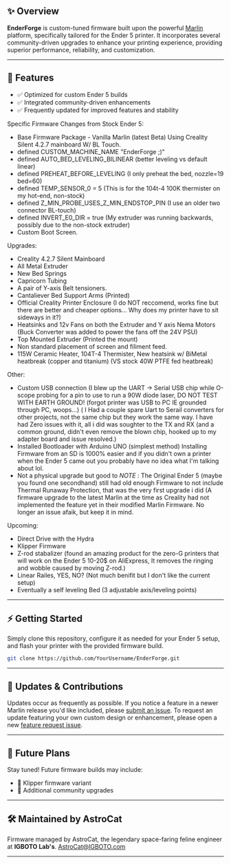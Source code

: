 ## ✨ Overview

**EnderForge** is custom-tuned firmware built upon the powerful [Marlin](https://marlinfw.org/) platform, specifically tailored for the Ender 5 printer. It incorporates several community-driven upgrades to enhance your printing experience, providing superior performance, reliability, and customization.

---

## 🔧 Features

* ✅ Optimized for custom Ender 5 builds
* ✅ Integrated community-driven enhancements
* ✅ Frequently updated for improved features and stability

Specific Firmware Changes from Stock Ender 5:

* Base Firmware Package - Vanilla Marlin (latest Beta) Using Creality Silent 4.2.7 mainboard W/ BL Touch.
* defined CUSTOM_MACHINE_NAME "EnderForge ;)"
* defined AUTO_BED_LEVELING_BILINEAR (better leveling vs default linear)
* defined PREHEAT_BEFORE_LEVELING (I only preheat the bed, nozzle=19 bed=60)
* defined TEMP_SENSOR_0 = 5 (This is for the 104t-4 100K thermister on my hot-end, non-stock)
* defined Z_MIN_PROBE_USES_Z_MIN_ENDSTOP_PIN (I use an older two connector BL-touch)
* defined INVERT_E0_DIR = true (My extruder was running backwards, possibly due to the non-stock extruder)
* Custom Boot Screen.
  
Upgrades:
* Creality 4.2.7 Silent Mainboard
* All Metal Extruder
* New Bed Springs
* Capricorn Tubing
* A pair of Y-axis Belt tensioners.
* Cantaliever Bed Support Arms (Printed)
* Official Creality Printer Enclosure (I do NOT reccomend, works fine but there are better and cheaper options... Why does my printer have to sit sideways in it?)
* Heatsinks and 12v Fans on both the Extruder and Y axis Nema Motors (Buck Converter was added to power the fans off the 24V PSU)
* Top Mounted Extruder (Printed the mount)
* Non standard placement of screen and filiment feed.
* 115W Ceramic Heater, 104T-4 Thermister, New heatsink w/ BiMetal heatbreak (copper and titanium) (VS stock 40W PTFE fed heatbreak)

Other:
  
* Custom USB connection (I blew up the UART -> Serial USB chip while O-scope probing for a pin to use to run a 90W diode laser, DO NOT TEST WITH EARTH GROUND! (forgot printer was USB to PC IE grounded through PC, woops...)
( I Had a couple spare Uart to Serail converters for other projects, not the same chip but they work the same way. I have had Zero issues with it, all i did was soughter to the TX and RX (and a common ground, didn't even remove the blown chip, hooked up to my adapter board and issue resolved.)
* Installed Bootloader with Arduino UNO (simplest method) Installing Firmware from an SD is 1000% easier and if you didn't own a printer when the Ender 5 came out you probably have no idea what I'm talking about lol.
* Not a physical upgrade but good to *NOTE* : The Original Ender 5 (maybe you found one secondhand) still had old enough Firmware to not include Thermal Runaway Protection, that was the very first upgrade i did (A firmware upgrade to the latest Marlin at the time as Creality had not implemented the feature yet in their modified Marlin Firmware. No longer an issue afaik, but keep it in mind.

Upcoming:
* Direct Drive with the Hydra
* Klipper Firmware
* Z-rod stabalizer (found an amazing product for the zero-G printers that will work on the Ender 5 10-20$ on AliExpress, It removes the ringing and wobble caused by moving Z-rod.)
* Linear Railes, YES, NO? (Not much benifit but I don't like the current setup)
* Eventually a self leveling Bed (3 adjustable axis/leveling points)
  
---

## ⚡ Getting Started

Simply clone this repository, configure it as needed for your Ender 5 setup, and flash your printer with the provided firmware build.

```bash
git clone https://github.com/YourUsername/EnderForge.git
```

---

## 📌 Updates & Contributions

Updates occur as frequently as possible. If you notice a feature in a newer Marlin release you'd like included, please [submit an issue](https://github.com/YourUsername/EnderForge/issues). To request an update featuring your own custom design or enhancement, please open a new [feature request issue](https://github.com/YourUsername/EnderForge/issues/new?template=feature_request.md).

---

## 🌟 Future Plans

Stay tuned! Future firmware builds may include:

* 🔹 Klipper firmware variant
* 🔹 Additional community upgrades

---

## 🛠️ Maintained by AstroCat

Firmware managed by AstroCat, the legendary space-faring feline engineer at **IGBOTO Lab's**. [AstroCat@IGBOTO.com](mailto:AstroCat@IGBOTO.com)

---

